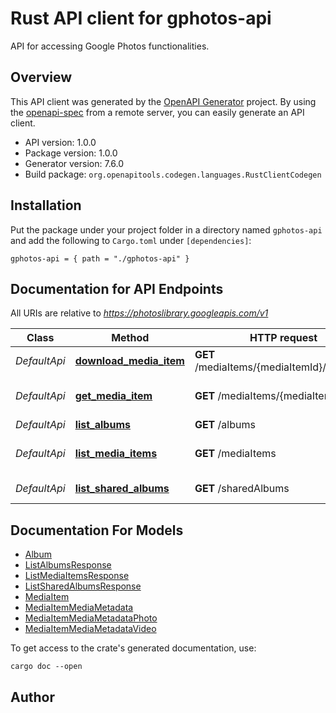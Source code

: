 # Rust API client for gphotos-api

API for accessing Google Photos functionalities.


## Overview

This API client was generated by the [OpenAPI Generator](https://openapi-generator.tech) project.  By using the [openapi-spec](https://openapis.org) from a remote server, you can easily generate an API client.

- API version: 1.0.0
- Package version: 1.0.0
- Generator version: 7.6.0
- Build package: `org.openapitools.codegen.languages.RustClientCodegen`

## Installation

Put the package under your project folder in a directory named `gphotos-api` and add the following to `Cargo.toml` under `[dependencies]`:

```
gphotos-api = { path = "./gphotos-api" }
```

## Documentation for API Endpoints

All URIs are relative to *https://photoslibrary.googleapis.com/v1*

Class | Method | HTTP request | Description
------------ | ------------- | ------------- | -------------
*DefaultApi* | [**download_media_item**](docs/DefaultApi.md#download_media_item) | **GET** /mediaItems/{mediaItemId}/download | Download media item
*DefaultApi* | [**get_media_item**](docs/DefaultApi.md#get_media_item) | **GET** /mediaItems/{mediaItemId} | Get media item metadata
*DefaultApi* | [**list_albums**](docs/DefaultApi.md#list_albums) | **GET** /albums | List albums
*DefaultApi* | [**list_media_items**](docs/DefaultApi.md#list_media_items) | **GET** /mediaItems | List all media items
*DefaultApi* | [**list_shared_albums**](docs/DefaultApi.md#list_shared_albums) | **GET** /sharedAlbums | List shared albums


## Documentation For Models

 - [Album](docs/Album.md)
 - [ListAlbumsResponse](docs/ListAlbumsResponse.md)
 - [ListMediaItemsResponse](docs/ListMediaItemsResponse.md)
 - [ListSharedAlbumsResponse](docs/ListSharedAlbumsResponse.md)
 - [MediaItem](docs/MediaItem.md)
 - [MediaItemMediaMetadata](docs/MediaItemMediaMetadata.md)
 - [MediaItemMediaMetadataPhoto](docs/MediaItemMediaMetadataPhoto.md)
 - [MediaItemMediaMetadataVideo](docs/MediaItemMediaMetadataVideo.md)


To get access to the crate's generated documentation, use:

```
cargo doc --open
```

## Author



